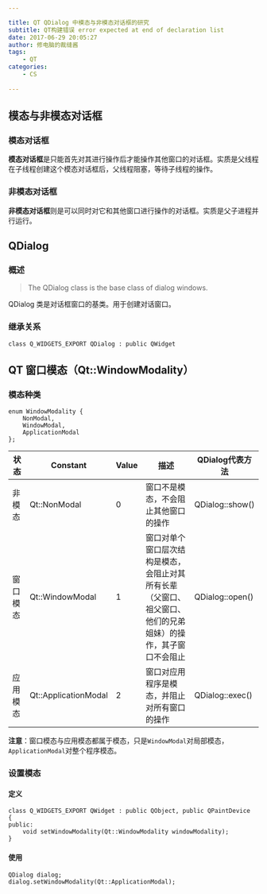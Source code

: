```yaml
---

title: QT QDialog 中模态与非模态对话框的研究
subtitle: QT构建错误 error expected at end of declaration list
date: 2017-06-29 20:05:27
author: 修电脑的裁缝酱
tags:
	- QT
categories: 
	- CS
	
---
```


## 模态与非模态对话框

### 模态对话框

**模态对话框**是只能首先对其进行操作后才能操作其他窗口的对话框。实质是父线程在子线程创建这个模态对话框后，父线程阻塞，等待子线程的操作。

### 非模态对话框

**非模态对话框**则是可以同时对它和其他窗口进行操作的对话框。实质是父子进程并行运行。

<!-- more -->

## QDialog

### 概述

> The QDialog class is the base class of dialog windows.

QDialog 类是对话框窗口的基类。用于创建对话窗口。

### 继承关系

	class Q_WIDGETS_EXPORT QDialog : public QWidget
	

## QT 窗口模态（Qt::WindowModality）

### 模态种类

	enum WindowModality {
        NonModal,
        WindowModal,
        ApplicationModal
    };
    

状态     |  Constant            | Value |  描述  | QDialog代表方法
---     |   ---                |  ---  |  ---   | ---
非模态   | Qt::NonModal         |  0    | 窗口不是模态，不会阻止其他窗口的操作 | QDialog::show()
窗口模态  | Qt::WindowModal      |  1    | 窗口对单个窗口层次结构是模态，会阻止对其所有长辈（父窗口、祖父窗口、他们的兄弟姐妹）的操作，其子窗口不会阻止 | QDialog::open()
应用模态  | Qt::ApplicationModal |  2    | 窗口对应用程序是模态，并阻止对所有窗口的操作 | QDialog::exec()


**注意**：窗口模态与应用模态都属于模态，只是`WindowModal`对局部模态，`ApplicationModal`对整个程序模态。



### 设置模态

#### 定义

	class Q_WIDGETS_EXPORT QWidget : public QObject, public QPaintDevice
	{
	public:
		void setWindowModality(Qt::WindowModality windowModality);
	}

#### 使用

	QDialog dialog;
	dialog.setWindowModality(Qt::ApplicationModal);
